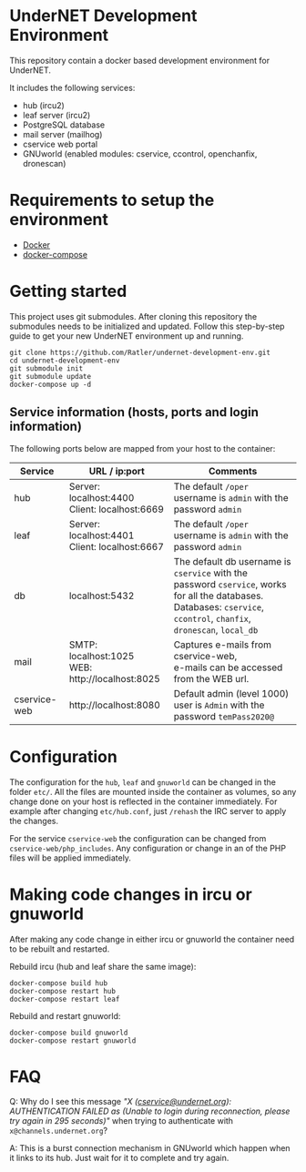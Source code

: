 UnderNET Development Environment
================================

This repository contain a docker based development environment for UnderNET.

It includes the following services:

- hub (ircu2)
- leaf server (ircu2)
- PostgreSQL database
- mail server (mailhog)
- cservice web portal
- GNUworld (enabled modules: cservice, ccontrol, openchanfix, dronescan)


# Requirements to setup the environment

- [Docker](https://www.docker.com/)
- [docker-compose](https://docs.docker.com/compose/)


# Getting started

This project uses git submodules. After cloning this repository the submodules needs to be
initialized and updated. Follow this step-by-step guide to get your new UnderNET environment 
up and running.

```
git clone https://github.com/Ratler/undernet-development-env.git
cd undernet-development-env
git submodule init
git submodule update
docker-compose up -d
```

## Service information (hosts, ports and login information)

The following ports below are mapped from your host to the container:

| Service      | URL / ip:port                                        | Comments                                                                                                                                                                    |
|--------------|------------------------------------------------------|-----------------------------------------------------------------------------------------------------------------------------------------------------------------------------|
| hub          | Server: localhost:4400 <br> Client: localhost:6669   | The default `/oper` username is `admin` with the password `admin`                                                                                                           |
| leaf         | Server: localhost:4401 <br> Client: localhost:6667   | The default `/oper` username is `admin` with the password `admin`                                                                                                           |
| db           | localhost:5432                                       | The default db username is `cservice` with the password `cservice`, works for all the databases. <br> Databases: `cservice`, `ccontrol`, `chanfix`, `dronescan`, `local_db` |
 | mail         | SMTP: localhost:1025 <br> WEB: http://localhost:8025 | Captures e-mails from cservice-web, <br>e-mails can be accessed from the WEB url.                                                                                           |
 | cservice-web | http://localhost:8080                                | Default admin (level 1000) user is `Admin` with the password `temPass2020@`                                                                                                 |


# Configuration

The configuration for the `hub`, `leaf` and `gnuworld` can be changed in the folder `etc/`.
All the files are mounted inside the container as volumes, so any change done on your host
is reflected in the container immediately. For example after changing `etc/hub.conf`, just 
`/rehash` the IRC server to apply the changes.

For the service `cservice-web` the configuration can be changed from `cservice-web/php_includes`. Any configuration
or change in an of the PHP files will be applied immediately.

# Making code changes in ircu or gnuworld

After making any code change in either ircu or gnuworld the container need to be rebuilt and restarted.

Rebuild ircu (hub and leaf share the same image):
```
docker-compose build hub
docker-compose restart hub
docker-compose restart leaf
```

Rebuild and restart gnuworld:
```
docker-compose build gnuworld
docker-compose restart gnuworld
```


# FAQ
Q: Why do I see this message _"X (cservice@undernet.org): AUTHENTICATION FAILED as <user> 
   (Unable to login during reconnection, please try again in 295 seconds)"_ when trying to 
   authenticate with `x@channels.undernet.org`?

A: This is a burst connection mechanism in GNUworld which happen when it links to its hub. 
   Just wait for it to complete and try again.